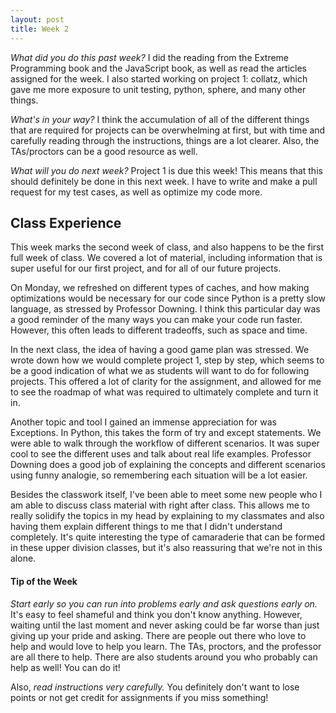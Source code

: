 ```yaml
---
layout: post
title: Week 2
---
```


_What did you do this past week?_  I did the reading from the Extreme Programming book and the JavaScript book, as well as read the articles assigned for the week. I also started working on project 1: collatz, which gave me more exposure to unit testing, python, sphere, and many other things.

_What's in your way?_  I think the accumulation of all of the different things that are required for projects can be overwhelming at first, but with time and carefully reading through the instructions, things are a lot clearer. Also, the TAs/proctors can be a good resource as well.

_What will you do next week?_  Project 1 is due this week! This means that this should definitely be done in this next week. I have to write and make a pull request for my test cases, as well as optimize my code more.

## Class Experience

This week marks the second week of class, and also happens to be the first full week of class. We covered a lot of material, including information that is super useful for our first project, and for all of our future projects.

On Monday, we refreshed on different types of caches, and how making optimizations would be necessary for our code since Python is a pretty slow language, as stressed by Professor Downing. I think this particular day was a good reminder of the many ways you can make your code run faster. However, this often leads to different tradeoffs, such as space and time.

In the next class, the idea of having a good game plan was stressed. We wrote down how we would complete project 1, step by step, which seems to be a good indication of what we as students will want to do for following projects. This offered a lot of clarity for the assignment, and allowed for me to see the roadmap of what was required to ultimately complete and turn it in.

Another topic and tool I gained an immense appreciation for was Exceptions. In Python, this takes the form of try and except statements. We were able to walk through the workflow of different scenarios. It was super cool to see the different uses and talk about real life examples. Professor Downing does a good job of explaining the concepts and different scenarios using funny analogie, so remembering each situation will be a lot easier.

Besides the classwork itself, I've been able to meet some new people who I am able to discuss class material with right after class. This allows me to really solidify the topics in my head by explaining to my classmates and also having them explain different things to me that I didn't understand completely. It's quite interesting the type of camaraderie that can be formed in these upper division classes, but it's also reassuring that we're not in this alone.

#### Tip of the Week

_Start early so you can run into problems early and ask questions early on._ 
It's easy to feel shameful and think you don't know anything. However, waiting until the last moment and never asking could be far worse than just giving up your pride and asking. There are people out there who love to help and would love to help you learn. The TAs, proctors, and the professor are all there to help. There are also students around you who probably can help as well! You can do it!

Also, _read instructions very carefully._ You definitely don't want to lose points or not get credit for assignments if you miss something!
